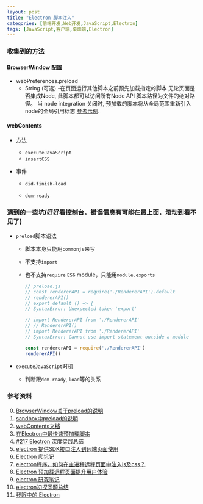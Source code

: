 ```yaml
---
layout: post
title: "Electron 脚本注入"
categories: [前端开发,Web开发,JavaScript,Electron]
tags: [JavaScript,客户端,桌面端,Electron]
---
```




### 收集到的方法

#### BrowserWindow 配置

- webPreferences.preload
  - String (可选) -在页面运行其他脚本之前预先加载指定的脚本 无论页面是否集成Node, 此脚本都可以访问所有Node API 脚本路径为文件的绝对路径。 当 node integration 关闭时, 预加载的脚本将从全局范围重新引入node的全局引用标志 [参考示例](https://electronjs.org/docs/api/process#event-loaded).

#### webContents

- 方法
  - `executeJavaScript`
  - `insertCSS`

- 事件

  - `did-finish-load`

  - `dom-ready`

    



### 遇到的一些坑(好好看控制台，错误信息有可能在最上面，滚动到看不见了)

- `preload`脚本语法

  - 脚本本身只能用`commonjs`来写

  - 不支持`import`

  - 也不支持`require` `ES6` module，只能用`module.exports`

    ```js
    // preload.js
    // const rendererAPI = require('./RendererAPI').default
    // rendererAPI()
    // export default () => {
    // SyntaxError: Unexpected token 'export'
    
    // import RendererAPI from './RendererAPI'
    // // RendererAPI()
    // import RendererAPI from './RendererAPI'
    // SyntaxError: Cannot use import statement outside a module
    
    const rendererAPI = require('./RendererAPI')
    rendererAPI()
    ```

    

- `executeJavaScript`时机

  - 判断跟`dom-ready`,	`load`等的关系





### 参考资料

0. [BrowserWindow关于preload的说明](https://electronjs.org/docs/api/browser-window)
1. [sandbox中preload的说明](https://electronjs.org/docs/api/sandbox-option)
2. [webContents文档](https://electronjs.org/docs/api/web-contents)
3. [在Electron中最快速预加载脚本](https://www.cnblogs.com/lovesong/p/11161293.html)
4. [#217 Electron 深度实践总结](https://changkun.us/archives/2017/03/217/)
5. [electron 提供SDK接口注入到远端页面使用](https://blog.csdn.net/qbian/article/details/79360979)
6. [Electron 爬坑记](https://www.jianshu.com/p/6c08573c4eb8)
7. [electron程序，如何在主进程远程页面中注入js及css？](https://newsn.net/say/electron-insert-code.html)
8. [Electron 预加载远程页面提升用户体验](https://www.wyr.me/post/607)
9. [electron 研究笔记](https://www.it610.com/article/5223775.htm)
10. [electron初探问题总结](https://www.cnblogs.com/wonyun/p/10991984.html)
11. [我眼中的 Electron](https://segmentfault.com/a/1190000008205112)